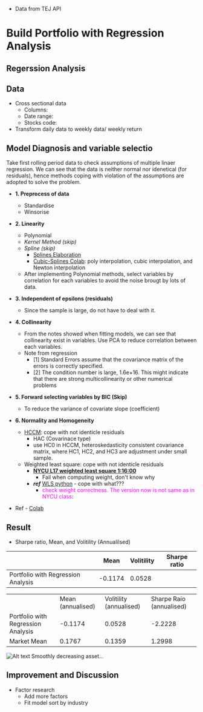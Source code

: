 - Data from TEJ API
# Build Portfolio with Regression Analysis
## Regerssion Analysis
## Data
- Cross sectional data
    - Columns:
    - Date range:
    - Stocks code:
- Transform daily data to weekly data/ weekly return
## Model Diagnosis and variable selectio
Take first rolling period data to check assumptions of multiple linaer regression. We can see that the data is neither normal nor idenetical (for residuals), hence methods coping with violation of the assumptions are adopted to solve the problem.

- **1. Preprocess of data**
    - Standardise
    - Winsorise
    
- **2. Linearity**
    - Polynomial
    - *Kernel Method (skip)*
    - *Spline (skip)*
        - [Splines Elaboration](https://zhuanlan.zhihu.com/p/34825299)
        - [Cubic-Splines Colab](https://colab.research.google.com/github/tgteacher/numerical-methods/blob/master/notebooks/Chapter3.ipynb#scrollTo=SLLvPEzPnYCr): poly interpolation, cubic interpolation, and Newton interpolation
    - After implementing Polynomial methods, select variables by correlation for each variables to avoid the noise brougt by lots of data.

- **3. Independent of epsilons (residuals)**
    - Since the sample is large, do not have to deal with it.

- **4. Collinearity**
    - From the notes showed when fitting models, we can see that collinearity exist in variables. Use PCA to reduce correlation between each variables.
    - Note from regression
        - [1] Standard Errors assume that the covariance matrix of the errors is correctly specified.
        - [2] The condition number is large, 1.6e+16. This might indicate that there are strong multicollinearity or other numerical problems

- **5. Forward selecting variables by BIC (Skip)**
    - To reduce the variance of covariate slope (coefficient)

- **6. Normality and Homogeneity**
    - [HCCM](https://jslsoc.sitehost.iu.edu/files_research/testing_tests/hccm/00TAS.pdf): cope with not identicle residuals
        - HAC (Covarinace type)
        - use HC0 in HCCM, heteroskedasticity consistent covariance matrix, where HC1, HC2, and HC3 are adjustment under small sample.
    - Weighted least square: cope with not identicle residuals
        - [**NYCU L17 weighted least square 1:16:00**](https://www.youtube.com/watch?v=GAREvGsRjdo&list=PLj6E8qlqmkFu0cY9PfwoFq6SbuZ-M28JE&index=17)
            - Fail when computing weight, don't know why
        - ***ref*** [WLS python](https://www.einblick.ai/python-code-examples/weighted-least-squares-regression-statsmodels/) - cope with what???
            - <font color=#FF00FF> check weight correctness. The version now is not same as in NYCU class</font>:
- Ref - [Colab](https://colab.research.google.com/github/rafiag/DTI2020/blob/main/002a_Multi_Linear_Regression_(EN).ipynb#scrollTo=iVvGlw106ukZ)

## Result
- Sharpe ratio, Mean, and Volitility (Annualilsed)

|                                    | Mean    | Volitility | Sharpe ratio |
| ---------------------------------- | ------- | ---------- | ------------ |
| Portfolio with Regression Analysis | -0.1174 | 0.0528 

<table>
    <tr>
        <td></td>
        <td>Mean (annualised)</td>
        <td>Volitility (annualised)</td>
        <td>Sharpe Raio (annualised)</td>
    </tr>
    <tr>
        <td>Portfolio with Regression Analysis</td>
        <td>-0.1174</td>
        <td>0.0528</td>
        <td>-2.2228</td>
    </tr>
    <tr>
        <td>Market Mean</td>
        <td>0.1767</td>
        <td>0.1359</td>
        <td>1.2998</td>
    </tr>
</table>

![Alt text](image-2.png)
Smoothly decreasing asset...

## Improvement and Discussion
- Factor research
    - Add more factors
    - Fit model sort by industry
